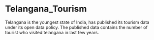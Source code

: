 # Telangana_Tourism
Telangana is the youngest state of India, has published its tourism data under its open data policy. The published data contains the number of tourist who visited telangana in last few years.
